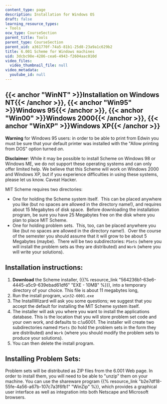 ```yaml
---
content_type: page
description: Installation for Windows OS
draft: false
learning_resource_types:
- Tools
ocw_type: CourseSection
parent_title: Tools
parent_type: CourseSection
parent_uid: a361770f-74a5-81b1-25d8-23a9a1c629b2
title: 6.001 Scheme for Windows machines
uid: 3dcbc98e-4286-cea6-4943-f2604aac010d
video_files:
  video_thumbnail_file: null
video_metadata:
  youtube_id: null
---
```

## {{< anchor "WinNT" >}}Installation on Windows NT{{< /anchor >}}, {{< anchor "Win95" >}}Windows 95{{< /anchor >}}, {{< anchor "Win00" >}}Windows 2000{{< /anchor >}}, {{< anchor "WinXP" >}}Windows XP{{< /anchor >}}

**Warning** for Windows 95 users: in order to be able to print from Edwin you must be sure that your default printer was installed with the "Allow printing from DOS" option turned *on*.

**Disclaimer**: While it may be possible to install Scheme on Windows 98 or Windows ME, we do not support these operating systems and can only offer limited help. We believe that this Scheme will work on Windows 2000 and Windows XP, but if you experience difficulties in using these systems, please let us know. Caveat Hacker.

MIT Scheme requires two directories:

- One for holding the Scheme system itself.  This can be placed anywhere you like (but no spaces are allowed in the directory name!), and requires about 15 Megabytes of disk space.  Before downloading the installation program, be sure you have 25 Megabytes free on the disk where you plan to place MIT Scheme.
- One for holding problem sets.  This, too, can be placed anywhere you like (but no spaces are allowed in the directory name!).  Over the course of the semester you should assume that it will grow to be about 5 Megabytes (maybe).  There will be two subdirectories: `PSets` (where you will install the problem sets as they are distributed) and `Work` (where you will write your solutions).

## Installation instructions:

1. **Download** the Scheme installer, ({{% resource_link "564236b1-63e6-4445-a5c9-639ebad61df6" "EXE - 10MB" %}}), into a temporary directory of your choice. This file is about 11 megabytes long,
2. Run the install program, `win32-6001.exe`
3. The InstallWizard will ask you some questions; we suggest that you accept the default for installing the MIT Scheme system itself.
4. The installer will ask you where you want to install the applications database. This is the location that you will store problem set code and your own work, and defaults to c:\\u6001. The installer will create two subdirectories named `PSets` (to hold the problem sets in the form they are distributed) and `Work` (where you should modify the problem sets to produce your solutions).
5. You can then delete the install program.

## Installing Problem Sets:

Problem sets will be distributed as ZIP files from the 6.001 Web page. In order to install them, you will need to be able to "unzip" them on your machine. You can use the shareware program {{% resource_link "b2e7df18-55fe-4a56-a67b-107c7a3f6fb1" "WinZip" %}}, which provides a graphical user interface as well as integration into both Netscape and Microsoft browsers.
